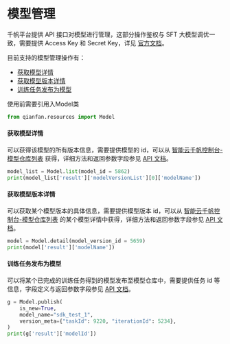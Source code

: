 # 模型管理

千帆平台提供 API 接口对模型进行管理，这部分操作鉴权与 SFT 大模型调优一致，需要提供 Access Key 和 Secret Key，详见 [官方文档](https://cloud.baidu.com/doc/Reference/s/9jwvz2egb)。

目前支持的模型管理操作有：

- [获取模型详情](#获取模型详情)
- [获取模型版本详情](#获取模型版本详情)
- [训练任务发布为模型](#训练任务发布为模型)

使用前需要引用入Model类
```python
from qianfan.resources import Model
```

#### **获取模型详情**

可以获得该模型的所有版本信息，需要提供模型的 id，可以从 [智能云千帆控制台-模型仓库列表](https://console.bce.baidu.com/qianfan/modelcenter/model/user/list) 获得，详细方法和返回参数字段参见 [API 文档](https://cloud.baidu.com/doc/WENXINWORKSHOP/s/clnlizwcs)。

```python
model_list = Model.list(model_id = 5862)
print(model_list['result']['modelVersionList'][0]['modelName'])
```

#### **获取模型版本详情**

可以获取某个模型版本的具体信息，需要提供模型版本 id，可以从 [智能云千帆控制台-模型仓库列表](https://console.bce.baidu.com/qianfan/modelcenter/model/user/list) 的某个模型详情中获得，详细方法和返回参数字段参见 [API 文档](https://cloud.baidu.com/doc/WENXINWORKSHOP/s/ylnljj3ku)。

```python
model = Model.detail(model_version_id = 5659)
print(model['result']['modelName'])
```

#### **训练任务发布为模型**

可以将某个已完成的训练任务得到的模型发布至模型仓库中，需要提供任务 id 等信息，字段定义与返回参数字段参见 [API 文档](https://cloud.baidu.com/doc/WENXINWORKSHOP/s/Jlnlm0rdx)。

```python
g = Model.publish(
    is_new=True,
    model_name="sdk_test_1",
    version_meta={"taskId": 9220, "iterationId": 5234},
)
print(g['result']['modelId'])
```